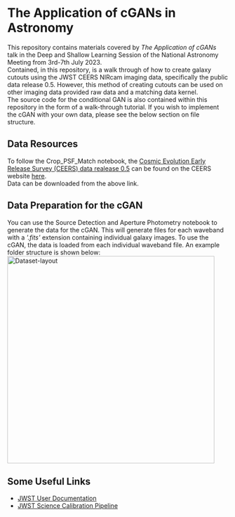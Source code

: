 # The Application of cGANs in Astronomy
This repository contains materials covered by *The Application of cGANs* talk in the Deep and Shallow Learning Session of the National Astronomy Meeting from 3rd-7th July 2023. 
\
Contained, in this repository, is a walk through of how to create galaxy cutouts using the JWST CEERS NIRcam imaging data, specifically the public data release 0.5. However, this method of creating cutouts can be used on other imaging data provided raw data and a matching data kernel.
\
The source code for the conditional GAN is also contained within this repository in the form of a walk-through tutorial. If you wish to implement the cGAN with your own data, please see the below section on file structure.

## Data Resources
To follow the Crop_PSF_Match notebook, the [Cosmic Evolution Early Release Survey (CEERS) data realease 0.5](https://ceers.github.io) can be found on the CEERS website [here](https://ceers.github.io/dr05.html). 
\
Data can be downloaded from the above link.

## Data Preparation for the cGAN
You can use the Source Detection and Aperture Photometry notebook to generate the data for the cGAN. This will generate files for each waveband with a *'.fits'* extension containing individual galaxy images. To use the cGAN, the data is loaded from each individual waveband file. An example folder structure is shown below:
\
<img width="472" alt="Dataset-layout" src="https://github.com/RubyPC/cGANs_in_astronomy/assets/106536925/99a173b6-2802-4867-bc4d-2755acb77dfb">


## Some Useful Links
* [JWST User Documentation](https://jwst-docs.stsci.edu/)
* [JWST Science Calibration Pipeline](https://jwst-pipeline.readthedocs.io/en/latest/jwst/introduction.html)
